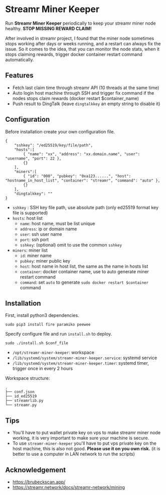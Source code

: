 # Streamr Miner Keeper

Run **Streamr Miner Keeper** periodically to keep your streamr miner node healthy. **STOP MISSING REWARD CLAIM!**

After involved in streamr project, I found that the miner node sometimes stops working after days or weeks running, and a restart can always fix the issue. So it comes to the idea, that you can monitor the node stats, when it stops claiming rewards, trigger docker container  restart command automatically.

## Features

- Fetch last claim time through streamr API (10 threads at the same time)
- Auto login host machine through SSH and trigger fix command if the nodes stops claim rewards (docker restart $container_name)
- Push result to DingTalk (leave `dingtalkkey` an empty string to disable it)

## Configuration

Before installation create your own configuration file.

```
{
    "sshkey": "/ed25519/key/file/path",
    "hosts":[
        { "name": "xx", "address": "xx.domain.name", "user": "username", "port": 22 },
        {}
    ],
    "miners":[
        { "id": "000", "pubkey": "0xa123......", "host": "hostname_in_host_list", "container": "streamr", "command": "auto" },
        {}
    ],
    "dingtalkkey": ""
}
```

- `sshkey` : SSH key file path, use absolute path (only ed25519 format key file is supported)
- `hosts`: host list
  - `name`: host name, must be list unique
  - `address`: ip or domain name
  - `user`: ssh user name
  - `port`: ssh port
  - `sshkey`: (optional) omit to use the common `sshkey`
- `miners`: miner list
  - `id`: miner name
  - `pubkey`: miner public key
  - `host`: host name in host list, the same as the name in hosts list
  - `container`: docker container name, use to auto generate miner restart command
  - `command`: set `auto` to generate `sudo docker restart $container` command

## Installation

First, install python3 dependencies.

```
sudo pip3 install fire paramiko peewee
```

Specify configure file and run `install.sh` to deploy.

```
sudo ./install.sh $conf_file
```

- `/opt/streamr-miner-keeper`: workspace
- `/lib/systemd/system/streamr-miner-keeper.service`: systemd service
- `/lib/systemd/system/streamr-miner-keeper.timer`: systemd timer, trigger once in every 2 hours

Workspace structure:

```
.
├── conf.json
├── id_ed25519
├── streamrlib.py
└── streamr.py
```

## Tips

- You'll have to put wallet private key on vps to make streamr miner node working, it is very important to make sure your machine is secure.
- To use `streamr-miner-keeper` you'll have to put vps private key on the host machine, this is also not good. **Please use it on you own risk.** (it is better to use a computer in LAN network to run the scripts)

## Acknowledgement

- https://brubeckscan.app/
- https://streamr.network/docs/streamr-network/mining

